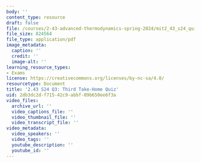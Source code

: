 ```yaml
---
body: ''
content_type: resource
draft: false
file: /courses/2-43-advanced-thermodynamics-spring-2024/mit2_43_s24_quiz3.pdf
file_size: 824564
file_type: application/pdf
image_metadata:
  caption: ''
  credit: ''
  image-alt: ''
learning_resource_types:
- Exams
license: https://creativecommons.org/licenses/by-nc-sa/4.0/
resourcetype: Document
title: '2.43 S24 Q3: Third Take-Home Quiz'
uid: 2db3dc2d-f715-42c9-abbf-09b650ee6f3a
video_files:
  archive_url: ''
  video_captions_file: ''
  video_thumbnail_file: ''
  video_transcript_file: ''
video_metadata:
  video_speakers: ''
  video_tags: ''
  youtube_description: ''
  youtube_id: ''
---
```

